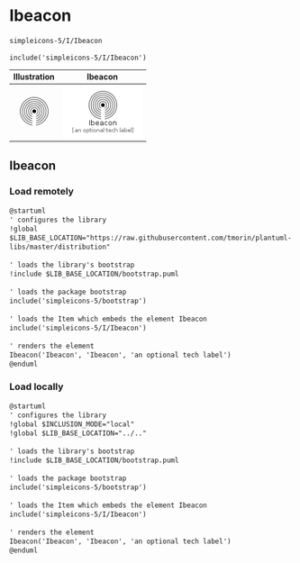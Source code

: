 # Ibeacon


```text
simpleicons-5/I/Ibeacon
```

```text
include('simpleicons-5/I/Ibeacon')
```



| Illustration | Ibeacon |
| :---: | :---: |
| ![illustration for Illustration](../../simpleicons-5/I/Ibeacon.png) | ![illustration for Ibeacon](../../simpleicons-5/I/Ibeacon.Local.png) |




## Ibeacon

### Load remotely
```plantuml
@startuml
' configures the library
!global $LIB_BASE_LOCATION="https://raw.githubusercontent.com/tmorin/plantuml-libs/master/distribution"

' loads the library's bootstrap
!include $LIB_BASE_LOCATION/bootstrap.puml

' loads the package bootstrap
include('simpleicons-5/bootstrap')

' loads the Item which embeds the element Ibeacon
include('simpleicons-5/I/Ibeacon')

' renders the element
Ibeacon('Ibeacon', 'Ibeacon', 'an optional tech label')
@enduml
```

### Load locally
```plantuml
@startuml
' configures the library
!global $INCLUSION_MODE="local"
!global $LIB_BASE_LOCATION="../.."

' loads the library's bootstrap
!include $LIB_BASE_LOCATION/bootstrap.puml

' loads the package bootstrap
include('simpleicons-5/bootstrap')

' loads the Item which embeds the element Ibeacon
include('simpleicons-5/I/Ibeacon')

' renders the element
Ibeacon('Ibeacon', 'Ibeacon', 'an optional tech label')
@enduml
```

